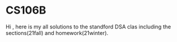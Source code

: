 # CS106B
Hi , here is my all solutions to the standford DSA clas including the sections(21fall) and homework(21winter).



